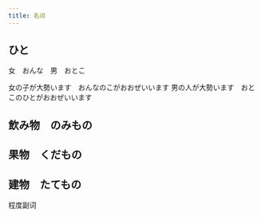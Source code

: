 ```yaml
---
title: 名词
---
```


## ひと

女　おんな　男　おとこ


女の子が大勢います　おんなのこがおおぜいいます
男の人が大勢います　おとこのひとがおおぜいいます 

## 飲み物　のみもの

## 果物　くだもの

## 建物　たてもの


程度副词


